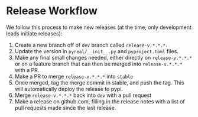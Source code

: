 # Release Workflow

We follow this process to make new releases (at the time, only development leads initiate releases):

1. Create a new branch off of `dev` branch called `release-v.*.*.*`.
2. Update the version in `pyreal/__init__.py` and `pyproject.toml` files.
3. Make any final small changes needed, either directly on `release-v.*.*.*` or on a feature branch that can then be merged into `release-v.*.*.*` with a PR.
4. Make a PR to merge `release-v.*.*.*` into `stable`
5. Once merged, tag the merge commit in stable, and push the tag. This will automatically deploy the release to pypi.
6. Merge `release-v.*.*.*` back into `dev` with a pull request
7. Make a release on github.com, filling in the release notes with a list of pull requests made since the last release.
